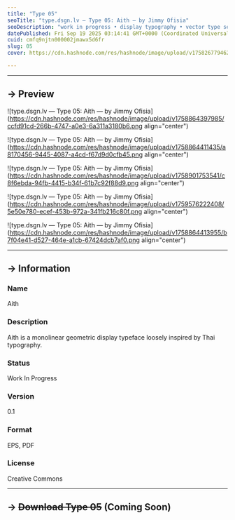 ```yaml
---
title: "Type 05"
seoTitle: "type.dsgn.lv — Type 05: Aith — by Jimmy Ofisia"
seoDescription: "work in progress • display typography • vector type set • freely downloadable materials • creative commons licensed • by Jimmy Ofisia"
datePublished: Fri Sep 19 2025 03:14:41 GMT+0000 (Coordinated Universal Time)
cuid: cmfq9njtn000002jmawx5d6fr
slug: 05
cover: https://cdn.hashnode.com/res/hashnode/image/upload/v1758267794622/b7a2ac6d-5af3-498b-af26-c502bbbd0358.png

---
```


---

## → Preview

![type.dsgn.lv — Type 05: Aith — by Jimmy Ofisia](https://cdn.hashnode.com/res/hashnode/image/upload/v1758864397985/ccfd91cd-266b-4747-a0e3-6a311a3180b6.png align="center")

![type.dsgn.lv — Type 05: Aith — by Jimmy Ofisia](https://cdn.hashnode.com/res/hashnode/image/upload/v1758864411435/a8170456-9445-4087-a4cd-f67d9d0cfb45.png align="center")

![type.dsgn.lv — Type 05: Aith — by Jimmy Ofisia](https://cdn.hashnode.com/res/hashnode/image/upload/v1758901753541/c8f6ebda-94fb-4415-b34f-61b7c92f88d9.png align="center")

![type.dsgn.lv — Type 05: Aith — by Jimmy Ofisia](https://cdn.hashnode.com/res/hashnode/image/upload/v1759576222408/5e50e780-ecef-453b-972a-341fb216c80f.png align="center")

![type.dsgn.lv — Type 05: Aith — by Jimmy Ofisia](https://cdn.hashnode.com/res/hashnode/image/upload/v1758864413955/b7f04e41-d527-464e-a1cb-67424dcb7af0.png align="center")

---

## → Information

### Name

Aith

### Description

Aith is a monolinear geometric display typeface loosely inspired by Thai typography.

### Status

Work In Progress

### Version

0.1

### Format

EPS, PDF

### License

Creative Commons

---

## → **<s>Download Type 05</s> (Coming Soon)**